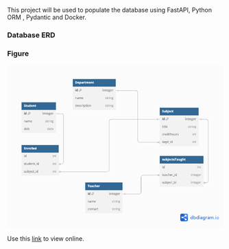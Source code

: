 This project will be used to populate the database using FastAPI, Python ORM , Pydantic and Docker.

### Database ERD

### Figure

![Diagram](docs/erd.png)

Use this [link](https://dbdiagram.io/d/672b3730e9daa85aca7ede61) to view online.